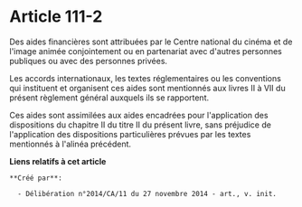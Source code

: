 # Article 111-2

Des aides financières sont attribuées par le Centre national du cinéma et de l'image animée conjointement ou en partenariat
avec d'autres personnes publiques ou avec des personnes privées. 

Les accords internationaux, les textes réglementaires ou les conventions qui instituent et organisent ces aides sont
mentionnés aux livres II à VII du présent règlement général auxquels ils se rapportent. 

Ces aides sont assimilées aux aides encadrées pour l'application des dispositions du chapitre II du titre II du présent
livre, sans préjudice de l'application des dispositions particulières prévues par les textes mentionnés à l'alinéa précédent.

**Liens relatifs à cet article**

	**Créé par**:

	  - Délibération n°2014/CA/11 du 27 novembre 2014 - art., v. init.

